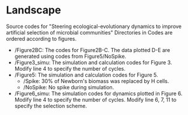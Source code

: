 # Landscape
Source codes for "Steering ecological-evolutionary dynamics to improve  artificial selection of microbial communities"
Directories in Codes are ordered according to figures.
* /Figure2BC: The codes for Figure2B-C. The data plotted D-E are generated using codes from Figure5/NoSpike.
* /Figure3_simu: The simulation and calculation codes for Figure 3. 
Modify line 4 to specify the number of cycles.
* /Figure5: The simulation and calculation codes for Figure 5.
  * /Spike: 30% of Newborn's biomass was replaced by H cells.
  * /NoSpike: No spike during simulation.
* /Figure6_simu: The simulation codes for dynamics plotted in Figure 6.
Modify line 4 to specify the number of cycles. Modify line 6, 7, 11 to specify the selection scheme.
